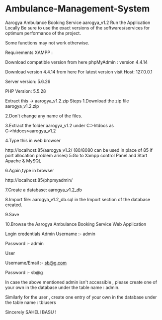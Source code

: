 # Ambulance-Management-System
Aarogya Ambulance Booking Service aarogya_v1.2
Run the Application Locally
Be sure to use the exact versions of the softwares/services for optimum performance of the project.

Some functions may not work otherwise.

Requirements
XAMPP :

Download compatible version from here
phpMyAdmin : version 4.4.14

Download version 4.4.14 from here
For latest version visit
Host: 127.0.0.1

Server version: 5.6.26

PHP Version: 5.5.28

Extract this -> aarogya_v1.2.zip
Steps
1.Download the zip file aarogya_v1.2.zip

2.Don't change any name of the files.

3.Extract the folder aarogya_v1.2 under C:>htdocs as C:>htdocs>aarogya_v1.2

4.Type this in web browser

http://localhost:85/aarogya_v1.2/ (80/8080 can be used in place of 85 if port allocation problem arises)
5.Go to Xampp control Panel and Start Apache & MySQL

6.Again,type in browser

http://localhost:85/phpmyadmin/

7.Create a database: aarogya_v1.2_db

8.Import file: aarogya_v1.2_db.sql in the Import section of the database created.

9.Save

10.Browse the Aarogya Ambulance Booking Service Web Application

Login credentials
Admin
Username :- admin

Password :- admin

User

Username/Email :- sb@g.com

Password :- sb@g

In case the above mentioned admin isn't accessible , please create one of your own in the database under the table name : admin.

Similarly for the user , create one entry of your own in the database under the table name : tblusers 

Sincerely
SAHELI BASU !
